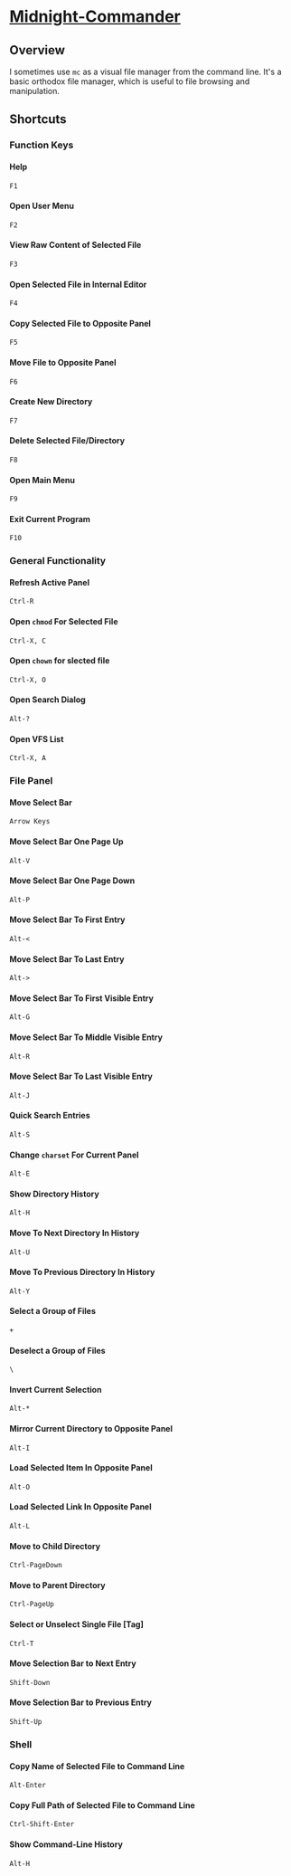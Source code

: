 # [Midnight-Commander](https://midnight-commander.org/)

## Overview
I sometimes use `mc` as a visual file manager from the command line. It's a basic orthodox file manager, which is useful to file browsing and manipulation.

## Shortcuts

### Function Keys

#### Help
`F1`

#### Open User Menu
`F2`

#### View Raw Content of Selected File
`F3`

#### Open Selected File in Internal Editor
`F4`

#### Copy Selected File to Opposite Panel
`F5`

#### Move File to Opposite Panel
`F6`

#### Create New Directory
`F7`

#### Delete Selected File/Directory
`F8`

#### Open Main Menu
`F9`

#### Exit Current Program
`F10`

### General Functionality

#### Refresh Active Panel
`Ctrl-R`

#### Open `chmod` For Selected File
`Ctrl-X, C`

#### Open `chown` for slected file
`Ctrl-X, O`

#### Open Search Dialog
`Alt-?`

#### Open VFS List
`Ctrl-X, A`

### File Panel

#### Move Select Bar
`Arrow Keys`

####  Move Select Bar One Page Up
`Alt-V`

####  Move Select Bar One Page Down
`Alt-P`

####  Move Select Bar To First Entry
`Alt-<`

####  Move Select Bar To Last Entry
`Alt->`

####  Move Select Bar To First Visible Entry
`Alt-G`

####  Move Select Bar To Middle Visible Entry
`Alt-R`

####  Move Select Bar To Last Visible Entry
`Alt-J`

####  Quick Search Entries
`Alt-S`

#### Change `charset` For Current Panel
`Alt-E`

#### Show Directory History
`Alt-H`

#### Move To Next Directory In History
`Alt-U`

#### Move To Previous Directory In History
`Alt-Y`

#### Select a Group of Files
`+`

#### Deselect a Group of Files
`\`

#### Invert Current Selection
`Alt-*`

#### Mirror Current Directory to Opposite Panel
`Alt-I`

#### Load Selected Item In Opposite Panel
`Alt-O`

#### Load Selected Link In Opposite Panel
`Alt-L`

#### Move to Child Directory
`Ctrl-PageDown`

#### Move to Parent Directory
`Ctrl-PageUp`

#### Select or Unselect Single File [Tag]
`Ctrl-T`

#### Move Selection Bar to Next Entry
`Shift-Down`

#### Move Selection Bar to Previous Entry
`Shift-Up`

### Shell

#### Copy Name of Selected File to Command Line
`Alt-Enter`

#### Copy Full Path of Selected File to Command Line
`Ctrl-Shift-Enter`

#### Show Command-Line History
`Alt-H`

